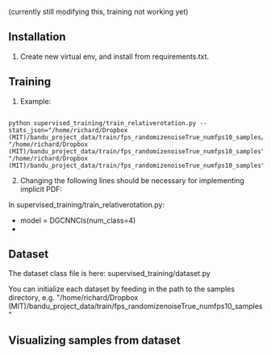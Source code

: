 (currently still modifying this, training not working yet)

## Installation
1. Create new virtual env, and install from requirements.txt.

## Training
1. Example:
```$xslt

python supervised_training/train_relativerotation.py --stats_json="/home/richard/Dropbox (MIT)/bandu_project_data/train/fps_randomizenoiseTrue_numfps10_samples/rr_pn_stats.json" "/home/richard/Dropbox (MIT)/bandu_project_data/train/fps_randomizenoiseTrue_numfps10_samples"  "/home/richard/Dropbox (MIT)/bandu_project_data/train/fps_randomizenoiseTrue_numfps10_samples"
```

2. Changing the following lines should be necessary for implementing implicit PDF:

In supervised_training/train_relativerotation.py:
- model = DGCNNCls(num_class=4)
- 

## Dataset
The dataset class file is here: supervised_training/dataset.py

You can initialize each dataset by feeding in the path to the samples directory, e.g. 
"/home/richard/Dropbox (MIT)/bandu_project_data/train/fps_randomizenoiseTrue_numfps10_samples"

## Visualizing samples from dataset

